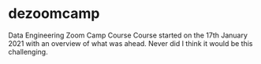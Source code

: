 # dezoomcamp
Data Engineering Zoom Camp Course
Course started on the 17th January 2021 with an overview of what was ahead.
Never did I think it would be this challenging.
